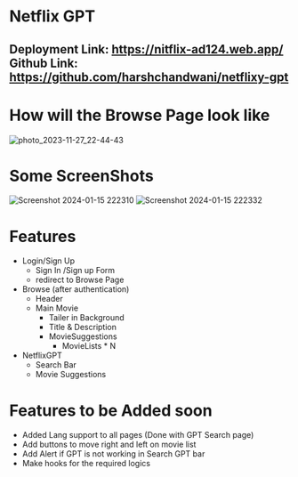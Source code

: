 # Netflix GPT

Deployment Link: https://nitflix-ad124.web.app/
Github Link: https://github.com/harshchandwani/netflixy-gpt
- 
# How will the Browse Page look like

![photo_2023-11-27_22-44-43](https://github.com/harshchandwani/netflixy-gpt/assets/67815775/65f53bb1-3de6-4da6-a11a-e2fec24b8444)

# Some ScreenShots
![Screenshot 2024-01-15 222310](https://github.com/harshchandwani/netflixy-gpt/assets/67815775/d083840a-5456-41ba-800a-ea7467c08247)
![Screenshot 2024-01-15 222332](https://github.com/harshchandwani/netflixy-gpt/assets/67815775/71f85d7b-03b1-4ed0-b841-c24d9858f215)

# Features

- Login/Sign Up
  - Sign In /Sign up Form
  - redirect to Browse Page
- Browse (after authentication)
  - Header
  - Main Movie
    - Tailer in Background
    - Title & Description
    - MovieSuggestions
      - MovieLists \* N
- NetflixGPT
  - Search Bar
  - Movie Suggestions


# Features to be Added soon
- Added Lang support to all pages (Done with GPT Search page)
- Add buttons to move right and left on movie list 
- Add Alert if GPT is not working in Search GPT bar
- Make hooks for the required logics 
